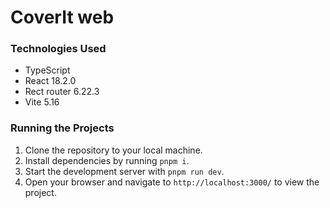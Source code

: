 # CoverIt web

### Technologies Used
- TypeScript
- React 18.2.0
- Rect router 6.22.3
- Vite 5.16

### Running the Projects
1. Clone the repository to your local machine.
2. Install dependencies by running `pnpm i`.
3. Start the development server with `pnpm run dev`.
4. Open your browser and navigate to `http://localhost:3000/` to view the project.